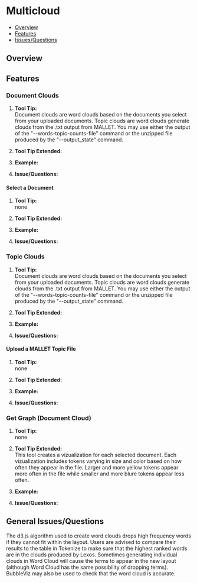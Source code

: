 # Multicloud

* [Overview](#overview)
* [Features](#features)
* [Issues/Questions](#issues)

## <a name='overview'></a> Overview



## <a name='features'></a> Features

### Document Clouds
1. __Tool Tip:__  
   Document clouds are word clouds based on the documents you select from your uploaded documents. Topic clouds are word clouds generate clouds from the .txt output from MALLET. You may use either the output of the "--words-topic-counts-file" command or the unzipped file produced by the "--output_state" command.
2. __Tool Tip Extended:__  
   
3. __Example:__  
   
4. __Issue/Questions:__  
   

#### Select a Document
1. __Tool Tip:__  
   none
2. __Tool Tip Extended:__  
   
3. __Example:__  
   
4. __Issue/Questions:__  
   

### Topic Clouds
1. __Tool Tip:__  
   Document clouds are word clouds based on the documents you select from your uploaded documents. Topic clouds are word clouds generate clouds from the .txt output from MALLET. You may use either the output of the "--words-topic-counts-file" command or the unzipped file produced by the "--output_state" command.
2. __Tool Tip Extended:__  
   
3. __Example:__  
   
4. __Issue/Questions:__  
   

#### Upload a MALLET Topic File
1. __Tool Tip:__  
   none
2. __Tool Tip Extended:__  
   
3. __Example:__  
   
4. __Issue/Questions:__  
   
   
### Get Graph (Document Cloud)
1. __Tool Tip:__  
   none
2. __Tool Tip Extended:__  
   This tool creates a vizualization for each selected document. Each vizualization includes tokens varying in size and color based on how often they appear in the file. Larger and more yellow tokens appear more often in the file while smaller and more blure tokens appear less often.
3. __Example:__  
   
4. __Issue/Questions:__  
   

## <a name='issues'></a> General Issues/Questions
The d3.js algorithm used to create word clouds drops high frequency words if they cannot fit within the layout. Users are advised to compare their results to the table in Tokenize to make sure that the highest ranked words are in the clouds produced by Lexos. Sometimes generating individual clouds in Word Cloud will cause the terms to appear in the new layout (although Word Cloud has the same possibility of dropping terms). BubbleViz may also be used to check that the word cloud is accurate.
